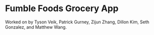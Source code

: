 # Fumble Foods Grocery App

Worked on by Tyson Veik, Patrick Gurney, Zijun Zhang, Dillon Kim, Seth Gonzalez, and Matthew Wang.
